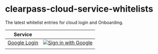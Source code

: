 # clearpass-cloud-service-whitelists

The latest whitelist entries for cloud login and Onboarding.


| Service 	|  	|
|---	|---	|
| [Google Login](cloud-login/cloud-login_github.md) 	| [![Sign in with Google](https://developers.google.com/identity/images/btn_google_signin_dark_normal_web.png "Sign in with Google")](cloud-login/cloud-login_github.md) 	|
|  	|  	|


